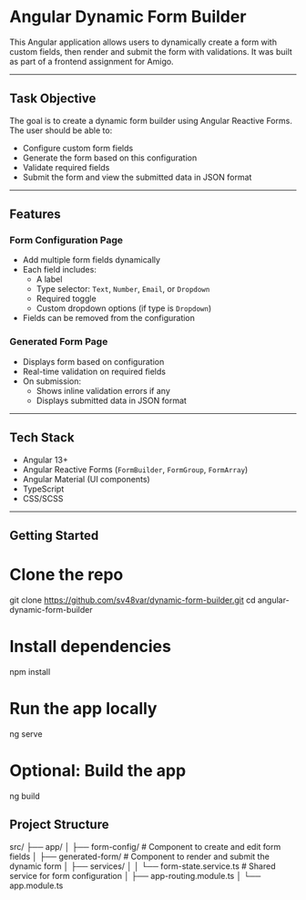 # Angular Dynamic Form Builder

This Angular application allows users to dynamically create a form with custom fields, then render and submit the form with validations. It was built as part of a frontend assignment for Amigo.

---

## Task Objective

The goal is to create a dynamic form builder using Angular Reactive Forms. The user should be able to:

- Configure custom form fields
- Generate the form based on this configuration
- Validate required fields
- Submit the form and view the submitted data in JSON format

---

## Features

### Form Configuration Page

- Add multiple form fields dynamically
- Each field includes:
  - A label
  - Type selector: `Text`, `Number`, `Email`, or `Dropdown`
  - Required toggle
  - Custom dropdown options (if type is `Dropdown`)
- Fields can be removed from the configuration

### Generated Form Page

- Displays form based on configuration
- Real-time validation on required fields
- On submission:
  - Shows inline validation errors if any
  - Displays submitted data in JSON format

---

## Tech Stack

- Angular 13+
- Angular Reactive Forms (`FormBuilder`, `FormGroup`, `FormArray`)
- Angular Material (UI components)
- TypeScript
- CSS/SCSS

---

## Getting Started

# Clone the repo
git clone https://github.com/sv48var/dynamic-form-builder.git
cd angular-dynamic-form-builder

# Install dependencies
npm install

# Run the app locally
ng serve

# Optional: Build the app
ng build

## Project Structure
src/
├── app/
│   ├── form-config/         # Component to create and edit form fields
│   ├── generated-form/      # Component to render and submit the dynamic form
│   ├── services/
│   │   └── form-state.service.ts  # Shared service for form configuration
│   ├── app-routing.module.ts
│   └── app.module.ts